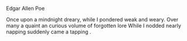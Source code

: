 Edgar Allen Poe

Once upon a mindnight dreary, while I pondered weak and weary.
Over many a quaint an curious volume of forgotten lore
While I nodded nearly napping suddenly came a tapping
.
